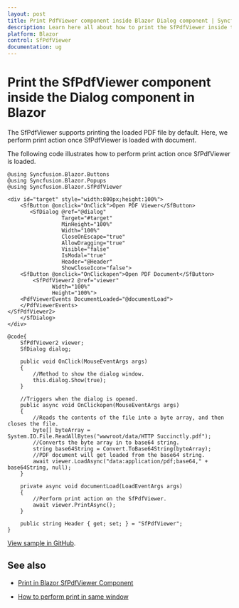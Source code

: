 ```yaml
---
layout: post
title: Print PdfViewer component inside Blazor Dialog component | Syncfusion
description: Learn here all about how to print the SfPdfViewer inside the Dialog in Syncfusion Blazor SfPdfViewer component and more.
platform: Blazor
control: SfPdfViewer
documentation: ug
---
```


# Print the SfPdfViewer component inside the Dialog component in Blazor

The SfPdfViewer supports printing the loaded PDF file by default. Here, we perform print action once SfPdfViewer is loaded with document.

The following code illustrates how to perform print action once SfPdfViewer is loaded.

```cshtml
@using Syncfusion.Blazor.Buttons
@using Syncfusion.Blazor.Popups
@using Syncfusion.Blazor.SfPdfViewer

<div id="target" style="width:800px;height:100%">
    <SfButton @onclick="OnClick">Open PDF Viewer</SfButton>
       <SfDialog @ref="@dialog" 
                 Target="#target" 
                 MinHeight="100%" 
                 Width="100%" 
                 CloseOnEscape="true" 
                 AllowDragging="true" 
                 Visible="false"
                 IsModal="true" 
                 Header="@Header" 
                 ShowCloseIcon="false">
    <SfButton @onclick="OnClickopen">Open PDF Document</SfButton>
        <SfPdfViewer2 @ref="viewer"
              Width="100%"
              Height="100%">
    <PdfViewerEvents DocumentLoaded="@documentLoad">
    </PdfViewerEvents>
</SfPdfViewer2>
    </SfDialog>
</div>

@code{
    SfPdfViewer2 viewer;
    SfDialog dialog;

    public void OnClick(MouseEventArgs args)
    {
        //Method to show the dialog window.
        this.dialog.Show(true);
    }

    //Triggers when the dialog is opened.
    public async void OnClickopen(MouseEventArgs args)
    {
        //Reads the contents of the file into a byte array, and then closes the file.
        byte[] byteArray = System.IO.File.ReadAllBytes("wwwroot/data/HTTP Succinctly.pdf");
        //Converts the byte array in to base64 string.
        string base64String = Convert.ToBase64String(byteArray);
        //PDF document will get loaded from the base64 string.
        await viewer.LoadAsync("data:application/pdf;base64," + base64String, null);
    }

    private async void documentLoad(LoadEventArgs args)
    {
        //Perform print action on the SfPdfViewer. 
        await viewer.PrintAsync();
    }

    public string Header { get; set; } = "SfPdfViewer";
}
```

[View sample in GitHub](https://github.com/SyncfusionExamples/blazor-pdf-viewer-examples/tree/master/Print/PDF%20Viewer%20in%20a%20Dialog-SfPdfViewer).

## See also

* [Print in Blazor SfPdfViewer Component](../print)

* [How to perform print in same window](./perform-print-in-same-window)
